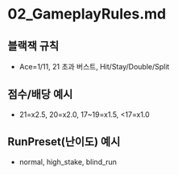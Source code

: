 # 02_GameplayRules.md

## 블랙잭 규칙
- Ace=1/11, 21 초과 버스트, Hit/Stay/Double/Split

## 점수/배당 예시
- 21=x2.5, 20=x2.0, 17~19=x1.5, <17=x1.0

## RunPreset(난이도) 예시
- normal, high_stake, blind_run
